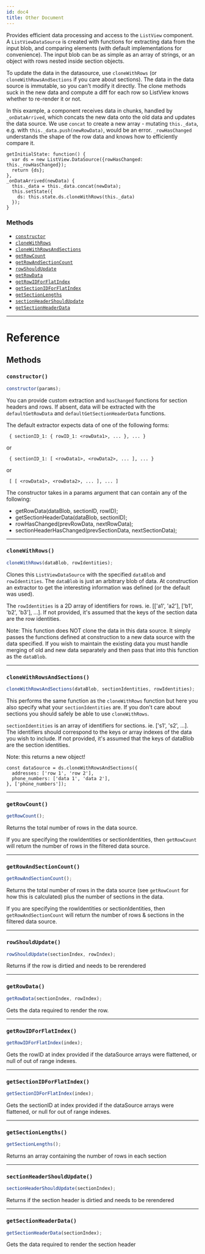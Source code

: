 ```yaml
---
id: doc4
title: Other Document
---
```


Provides efficient data processing and access to the `ListView` component. A `ListViewDataSource` is created with functions for extracting data from the input blob, and comparing elements (with default implementations for convenience). The input blob can be as simple as an array of strings, or an object with rows nested inside section objects.

To update the data in the datasource, use `cloneWithRows` (or `cloneWithRowsAndSections` if you care about sections). The data in the data source is immutable, so you can't modify it directly. The clone methods suck in the new data and compute a diff for each row so ListView knows whether to re-render it or not.

In this example, a component receives data in chunks, handled by `_onDataArrived`, which concats the new data onto the old data and updates the data source. We use `concat` to create a new array - mutating `this._data`, e.g. with `this._data.push(newRowData)`, would be an error. `_rowHasChanged` understands the shape of the row data and knows how to efficiently compare it.

```
getInitialState: function() {
  var ds = new ListView.DataSource({rowHasChanged: this._rowHasChanged});
  return {ds};
},
_onDataArrived(newData) {
  this._data = this._data.concat(newData);
  this.setState({
    ds: this.state.ds.cloneWithRows(this._data)
  });
}
```

### Methods

* [`constructor`](listviewdatasource.md#constructor)
* [`cloneWithRows`](listviewdatasource.md#clonewithrows)
* [`cloneWithRowsAndSections`](listviewdatasource.md#clonewithrowsandsections)
* [`getRowCount`](listviewdatasource.md#getrowcount)
* [`getRowAndSectionCount`](listviewdatasource.md#getrowandsectioncount)
* [`rowShouldUpdate`](listviewdatasource.md#rowshouldupdate)
* [`getRowData`](listviewdatasource.md#getrowdata)
* [`getRowIDForFlatIndex`](listviewdatasource.md#getrowidforflatindex)
* [`getSectionIDForFlatIndex`](listviewdatasource.md#getsectionidforflatindex)
* [`getSectionLengths`](listviewdatasource.md#getsectionlengths)
* [`sectionHeaderShouldUpdate`](listviewdatasource.md#sectionheadershouldupdate)
* [`getSectionHeaderData`](listviewdatasource.md#getsectionheaderdata)

---

# Reference

## Methods

### `constructor()`

```javascript
constructor(params);
```

You can provide custom extraction and `hasChanged` functions for section headers and rows. If absent, data will be extracted with the `defaultGetRowData` and `defaultGetSectionHeaderData` functions.

The default extractor expects data of one of the following forms:

     { sectionID_1: { rowID_1: <rowData1>, ... }, ... }

or

     { sectionID_1: [ <rowData1>, <rowData2>, ... ], ... }

or

     [ [ <rowData1>, <rowData2>, ... ], ... ]

The constructor takes in a params argument that can contain any of the following:

* getRowData(dataBlob, sectionID, rowID);
* getSectionHeaderData(dataBlob, sectionID);
* rowHasChanged(prevRowData, nextRowData);
* sectionHeaderHasChanged(prevSectionData, nextSectionData);

---

### `cloneWithRows()`

```javascript
cloneWithRows(dataBlob, rowIdentities);
```

Clones this `ListViewDataSource` with the specified `dataBlob` and `rowIdentities`. The `dataBlob` is just an arbitrary blob of data. At construction an extractor to get the interesting information was defined (or the default was used).

The `rowIdentities` is a 2D array of identifiers for rows. ie. [['a1', 'a2'], ['b1', 'b2', 'b3'], ...]. If not provided, it's assumed that the keys of the section data are the row identities.

Note: This function does NOT clone the data in this data source. It simply passes the functions defined at construction to a new data source with the data specified. If you wish to maintain the existing data you must handle merging of old and new data separately and then pass that into this function as the `dataBlob`.

---

### `cloneWithRowsAndSections()`

```javascript
cloneWithRowsAndSections(dataBlob, sectionIdentities, rowIdentities);
```

This performs the same function as the `cloneWithRows` function but here you also specify what your `sectionIdentities` are. If you don't care about sections you should safely be able to use `cloneWithRows`.

`sectionIdentities` is an array of identifiers for sections. ie. ['s1', 's2', ...]. The identifiers should correspond to the keys or array indexes of the data you wish to include. If not provided, it's assumed that the keys of dataBlob are the section identities.

Note: this returns a new object!

```
const dataSource = ds.cloneWithRowsAndSections({
  addresses: ['row 1', 'row 2'],
  phone_numbers: ['data 1', 'data 2'],
}, ['phone_numbers']);
```

---

### `getRowCount()`

```javascript
getRowCount();
```

Returns the total number of rows in the data source.

If you are specifying the rowIdentities or sectionIdentities, then `getRowCount` will return the number of rows in the filtered data source.

---

### `getRowAndSectionCount()`

```javascript
getRowAndSectionCount();
```

Returns the total number of rows in the data source (see `getRowCount` for how this is calculated) plus the number of sections in the data.

If you are specifying the rowIdentities or sectionIdentities, then `getRowAndSectionCount` will return the number of rows & sections in the filtered data source.

---

### `rowShouldUpdate()`

```javascript
rowShouldUpdate(sectionIndex, rowIndex);
```

Returns if the row is dirtied and needs to be rerendered

---

### `getRowData()`

```javascript
getRowData(sectionIndex, rowIndex);
```

Gets the data required to render the row.

---

### `getRowIDForFlatIndex()`

```javascript
getRowIDForFlatIndex(index);
```

Gets the rowID at index provided if the dataSource arrays were flattened, or null of out of range indexes.

---

### `getSectionIDForFlatIndex()`

```javascript
getSectionIDForFlatIndex(index);
```

Gets the sectionID at index provided if the dataSource arrays were flattened, or null for out of range indexes.

---

### `getSectionLengths()`

```javascript
getSectionLengths();
```

Returns an array containing the number of rows in each section

---

### `sectionHeaderShouldUpdate()`

```javascript
sectionHeaderShouldUpdate(sectionIndex);
```

Returns if the section header is dirtied and needs to be rerendered

---

### `getSectionHeaderData()`

```javascript
getSectionHeaderData(sectionIndex);
```

Gets the data required to render the section header